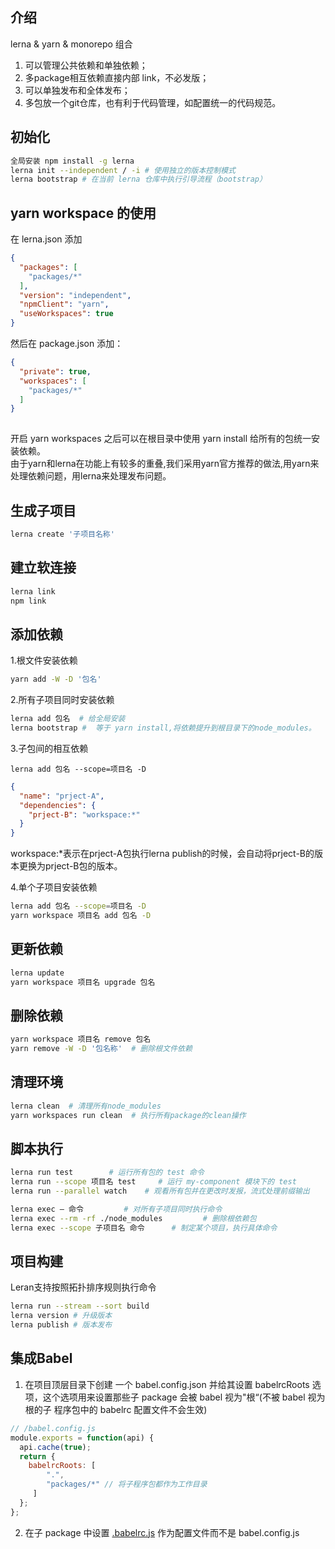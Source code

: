 
## 介绍
lerna & yarn & monorepo 组合
1. 可以管理公共依赖和单独依赖；
2. 多package相互依赖直接内部 link，不必发版；
3. 可以单独发布和全体发布；
4. 多包放一个git仓库，也有利于代码管理，如配置统一的代码规范。

## 初始化
``` bash
全局安装 npm install -g lerna
lerna init --independent / -i # 使用独立的版本控制模式
lerna bootstrap # 在当前 lerna 仓库中执行引导流程（bootstrap）
```

## yarn workspace 的使用
在 lerna.json 添加
``` json
{
  "packages": [
    "packages/*"
  ],
  "version": "independent",
  "npmClient": "yarn",
  "useWorkspaces": true
}
```
然后在 package.json 添加：
``` json
{
  "private": true,
  "workspaces": [
    "packages/*"
  ]
}
 
```
开启 yarn workspaces 之后可以在根目录中使用 yarn install 给所有的包统一安装依赖。  
由于yarn和lerna在功能上有较多的重叠,我们采用yarn官方推荐的做法,用yarn来处理依赖问题，用lerna来处理发布问题。

## 生成子项目
``` bash
lerna create '子项目名称'
```

## 建立软连接
``` bash
lerna link
npm link
```

## 添加依赖
1.根文件安装依赖
``` bash
yarn add -W -D '包名'
```

2.所有子项目同时安装依赖
``` bash
lerna add 包名  # 给全局安装
lerna bootstrap #  等于 yarn install,将依赖提升到根目录下的node_modules。
```
3.子包间的相互依赖
```base
lerna add 包名 --scope=项目名 -D
```
```json
{
  "name": "prject-A",
  "dependencies": {
    "prject-B": "workspace:*"
  }
}
```
workspace:*表示在prject-A包执行lerna publish的时候，会自动将prject-B的版本更换为prject-B包的版本。

4.单个子项目安装依赖
``` bash
lerna add 包名 --scope=项目名 -D
yarn workspace 项目名 add 包名 -D
```

## 更新依赖
``` bash
lerna update
yarn workspace 项目名 upgrade 包名
```

## 删除依赖
``` bash
yarn workspace 项目名 remove 包名
yarn remove -W -D '包名称'  # 删除根文件依赖
```

## 清理环境
``` bash
lerna clean  # 清理所有node_modules
yarn workspaces run clean  # 执行所有package的clean操作
```

## 脚本执行
``` bash
lerna run test        # 运行所有包的 test 命令
lerna run --scope 项目名 test     # 运行 my-component 模块下的 test
lerna run --parallel watch    # 观看所有包并在更改时发报，流式处理前缀输出

lerna exec – 命令         # 对所有子项目同时执行命令
lerna exec --rm -rf ./node_modules         # 删除根依赖包
lerna exec --scope 子项目名 命令      # 制定某个项目，执行具体命令
```
## 项目构建
Leran支持按照拓扑排序规则执行命令
``` bash
lerna run --stream --sort build
lerna version # 升级版本
lerna publish # 版本发布
```
## 集成Babel
1. 在项目顶层目录下创建 一个 babel.config.json 并给其设置 babelrcRoots 选项，这个选项用来设置那些子 package 会被 babel 视为"根“(不被 babel 视为根的子 程序包中的 babelrc 配置文件不会生效)
```js
// /babel.config.js
module.exports = function(api) {
  api.cache(true);
  return { 
    babelrcRoots: [
        ".",
        "packages/*" // 将子程序包都作为工作目录
     ] 
  };
};
```
2. 在子 package 中设置 [.babelrc.js](/rollup/info.html#配置-babelrc配置文件) 作为配置文件而不是 babel.config.js